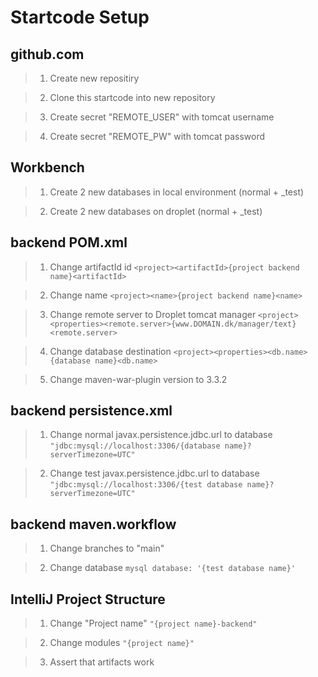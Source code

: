 # Startcode Setup

## github.com
> 1) Create new repositiry

> 2) Clone this startcode into new repository

> 3) Create secret "REMOTE_USER" with tomcat username

> 4) Create secret "REMOTE_PW" with tomcat password

## Workbench
> 1) Create 2 new databases in local environment (normal + _test)

> 2) Create 2 new databases on droplet (normal + _test)

## backend POM.xml
> 1) Change artifactId id
> ```<project><artifactId>{project backend name}<artifactId>```

> 2) Change name
> ```<project><name>{project backend name}<name>```

> 3) Change remote server to Droplet tomcat manager
> ```<project><properties><remote.server>{www.DOMAIN.dk/manager/text}<remote.server>```

> 4) Change database destination
> ```<project><properties><db.name>{database name}<db.name>```

> 5) Change maven-war-plugin version to 3.3.2

## backend persistence.xml
> 1) Change normal javax.persistence.jdbc.url to database
> ```"jdbc:mysql://localhost:3306/{database name}?serverTimezone=UTC"```

> 2) Change test javax.persistence.jdbc.url to database
> ```"jdbc:mysql://localhost:3306/{test database name}?serverTimezone=UTC"```

## backend maven.workflow
>1) Change branches to "main"

> 2) Change database
> ```mysql database: '{test database name}'```

## IntelliJ Project Structure
> 1) Change "Project name"
> ```"{project name}-backend"```

> 2) Change modules
> ```"{project name}"```

>3) Assert that artifacts work
